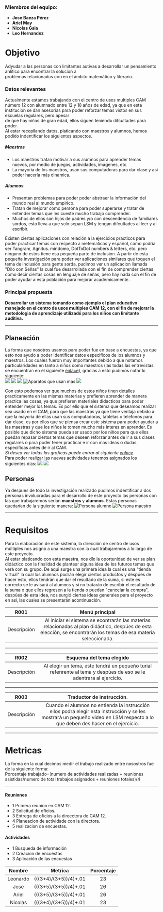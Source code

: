 ### Miembros del equipo:

+ **Jose Baeza Pérez**  <br>
+ **Ariel May** <br>
+ **Nicolas Gala** <br>
+ **Leo Hernandez** <br>


# Objetivo   
Adyudar a las personas con limitantes autivas a desarrollar un pensamiento anlitico para encontrar la solucion a   
problemas relacionados con en el ámbito matemático y literario.  
### Datos relevantes
Actualmente estamos trabajando con el centro de usos multiples CAM número 12 con alumnado entre 12 y 18 años de edad, ya que en esta institución se dan asesorías para poder reforzar temas vistos en sus escuelas regulares, pero apesar   
de que hay niños de gran edad, ellos siguen teniendo difcultades para poder.   
Al estar recopilando datos, platicando con maestros y alumnos, hemos podido indentificar los siguientes aspectos.   
##### Maestros
+ Los maestros tratan motivar a sus alumnos para aprender temas nuevos, por medio de juegos, actividades, imagenes, etc.   
+ La mayoria de los maestros, usan sus computadoras para dar clase y asi poder hacerla más dinamica.
##### Alumnos
+ Presentan problemas para poder poder abstraer la información del mundo real al mundo empirico.
+ Tratan de mejorar como persona para poder superarse y tratar de entender temas que les cueste mucho trabajo comprender.
+ Muchos de ellos son hijos de padres y/o con descendencia de familiares sordos, esto lleva a que solo sepan LSM y tengan difcultades al leer y al escribir.   
   
Existen ciertas aplicaciones con relación a la ejercicios practicos para poder practicar temas con respecto a metematicas 
y español, como podría ser Tangram, Agnitus. mindomo, DotToDot numbers & letters, etc. pero ninguno de estos tiene esa pequeña parte de inclusion. A partir de esta pequeña investigación para poder ver aplicaciones 
similares que toquen el tema de inclusión para gente sorda, pudimos ver un aplicacion llamada "Dilo con Señas" la cual fue desarrollada con el fin de comprender ciertas como decir ciertas cosas en lenguaje de señas, 
pero hay nada con el fin de poder ayudar a esta población para mejorar academicamente. 
### Principal propuesta 
**Desarrollar un sistema tomando como ejemplo el plan educativo manejado en el centro de usos multiples CAM 12, con el fin de mejorar la metodologia de aprendizaje utilizadó para los niños con limitante auditiva.**
___
## Planeación

La forma que nosotros usamos para poder fue en base a encuestas, ya que esto nos ayudo a poder identificar datos especificos de los alumnos y maestros. Los cuales fueron muy importantes debido
a que notamos particularidades en tanto a niños como maestros (las todas las entrevistas se encuentran en el siguiente [enlace](https://github.com/JoseBaezaP/IHC/tree/master/Entrevistas)), gracias a esto pudimos notar lo siguiente:   
![](https://github.com/JoseBaezaP/IHC/blob/master/Entrevistas/graficas/imagenes/Alumnos%201.PNG)
![](https://github.com/JoseBaezaP/IHC/blob/master/Entrevistas/graficas/imagenes/Alumnos%202.PNG)
![](https://github.com/JoseBaezaP/IHC/blob/master/Entrevistas/graficas/imagenes/Alumnos%203.PNG)
![Aparatos que usan mas](https://github.com/JoseBaezaP/IHC/blob/master/Entrevistas/graficas/imagenes/Alumnos%204.PNG)
![](https://github.com/JoseBaezaP/IHC/blob/master/Entrevistas/graficas/imagenes/Alumnos%205.PNG)

Con esto podemos ver que muchos de estos niños tinen detalles practicamente en las mismas materias y prefieren aprender de manera practica las cosas,
ya que prefieren materiales didacticos para poder entender mejor los temas. Es por ello que el sistema que deseamos realizar sea usado en el CAM, para
que las maestras ya que tiene ventaja debido a que la mayoria de ellas usan sus computadoras, tabletas o telefonos para dar clase, es por ellos que se piensa
crear este sistema para poder ayudar a las maestras y que los niños le tomen mucho más interes en aprender.
Es posible que dicho sistema pueda ser usado por los niños para que ellos puedan repasar ciertos temas que deseen reforzar antes de ir a sus clases regulares o para poder tener practicar e ir con mas ideas o dudas especificas antes de ir al CAM.   
*Si desea ver todas las graficas puede entrar al siguiente [enlace](https://github.com/JoseBaezaP/IHC/tree/master/Entrevistas/graficas)*   
Para poder realizar las nuevas actividades tenemos asignados los siguientes días:
![](https://github.com/JoseBaezaP/IHC/blob/master/Imagenes/Calendario/Calendario%201.jpeg)
![](https://github.com/JoseBaezaP/IHC/blob/master/Imagenes/Calendario/Calendario%202.jpeg)


## Personas

Ya despues de todo la investigación realizado pudimos indentificar a dos personas involucradas para el desarrollo de este proyecto
las personas con las que trabajaremos serían **maestros** y **alumnos**. Estas personas quedarían de la siguiente manera:
![Persona alumno](https://github.com/JoseBaezaP/IHC/blob/master/Imagenes/personas/Student%20Persona.png)
![Persona maestro](https://github.com/JoseBaezaP/IHC/blob/master/Imagenes/personas/Teacher%20Persona.png)
___

# Requisitos
Para la elaboración de este sistema, la dirección de centro de usos múltiples nos asignó a una maestra con la cual trabajaremos 
a lo largo de este proyecto.   
Al estar platicando con esta maestra, nos dío la oportunidad de ver su plan didáctico con la finalidad de plantear alguna idea
de los futuros temas que verá con su grupo. De aqui surge una primera idea la cual es una "tienda virtual" la cual los alumnos
podrán elegir ciertos productos y despúes de hacer esto, ellos tendrán que dar el resultado de la suma, si este es correcto 
se le avisará al alumnos y si no tratarán de escribir el resultado de la suma o que ellos regresen a la tienda o puedan "cancelar 
la compra", despúes de esta idea, nos surgió ciertas ideas generales para el proyecto en asi, las cuales se presentarán acontinuación.


| R001   |      Menú principal     |  
|----------|:-------------:|
| Descripción | Al iniciar el sistema se econtrarán las materias relacionadas al plan didáctico, despúes de esta elección, se encontrarán los temas de esa materia seleccionada.|

***

| R002   |     Esquema del tema elegido      |  
|----------|:-------------:|
| Descripción | Al elegir un tema, este tendrá un pequeño turial refenrente al tema y despúes de eso se le adentrara al ejercicio. |

***
| R003   |      Traductor de instrucción.      |  
|----------|:-------------:|
| Descripción | Cuando el alumnos no entienda la instrucción ellos podrá elegir esta instruccíón y se les mostrará un pequeño video en LSM respecto a lo que deben des hacer en el ejercicio. |

___

# Metricas

La forma en la cual decimos medir el trabajo realizado entre nosostros fue de la siguiente forma:   
Porcentaje trabajado=(numero de actividades realizadas + reuniones asistidas/numero de total trabajos asignados + reuniones totales)/4   
***
#### Reuniones
- 1 Primera reunion en CAM 12.
- 2 Solicitud de oficios.
- 3 Entrega de oficios a la direcctora de CAM 12.
- 4 Planeacion de actividade con la directora.
- 5 realizacion de encuestas.

#### Actividades
- 1 Busqueda de información
- 2 Creacion de encuestas.
- 3 Aplicación de las encuestas   

| Nombre   |      Metrica     |   Porcentaje   |  
|:--------:|:----------------:|:-----:|
| Leonardo | (((3+4)/(3+5))/4)+.01  | 23  |
| Jose     | (((3+5)/(3+5))/4)+.01  | 26  |
| Ariel    | (((3+5)/(3+5))/4)+.01  | 26  |
| Nicolas  | (((3+4)/(3+5))/4)+.01  | 23  |




